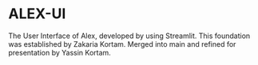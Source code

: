 # ALEX-UI

The User Interface of Alex, developed by using Streamlit. This foundation was established by Zakaria Kortam. Merged into main and refined for presentation by Yassin Kortam.
